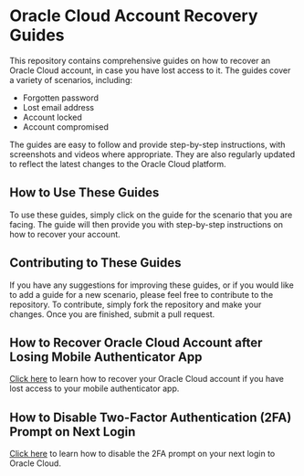 # Oracle Cloud Account Recovery Guides

This repository contains comprehensive guides on how to recover an Oracle Cloud account, in case you have lost access to it. The guides cover a variety of scenarios, including:

* Forgotten password
* Lost email address
* Account locked
* Account compromised

The guides are easy to follow and provide step-by-step instructions, with screenshots and videos where appropriate. They are also regularly updated to reflect the latest changes to the Oracle Cloud platform.

## How to Use These Guides

To use these guides, simply click on the guide for the scenario that you are facing. The guide will then provide you with step-by-step instructions on how to recover your account.

## Contributing to These Guides

If you have any suggestions for improving these guides, or if you would like to add a guide for a new scenario, please feel free to contribute to the repository. To contribute, simply fork the repository and make your changes. Once you are finished, submit a pull request.

## How to Recover Oracle Cloud Account after Losing Mobile Authenticator App

[Click here](how-to-recover-oracle-cloud-account-after-losing-mobile-authenticator-app.md) to learn how to recover your Oracle Cloud account if you have lost access to your mobile authenticator app.

## How to Disable Two-Factor Authentication (2FA) Prompt on Next Login

[Click here](how-to-disable-two-factor-authentication-2fa-prompt-on-next-login.md) to learn how to disable the 2FA prompt on your next login to Oracle Cloud.
